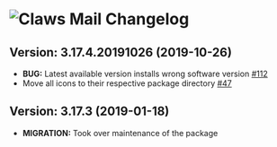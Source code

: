 # ![Claws Mail Changelog](https://img.shields.io/badge/Claws%20Mail-Package%20Changelog-blue.svg?style=for-the-badge)

## Version: 3.17.4.20191026 (2019-10-26)

- **BUG:** Latest available version installs wrong software version [#112](https://github.com/AdmiringWorm/chocolatey-packages/issues/112)
- Move all icons to their respective package directory [#47](https://github.com/AdmiringWorm/chocolatey-packages/issues/47)

## Version: 3.17.3 (2019-01-18)

- **MIGRATION:** Took over maintenance of the package
